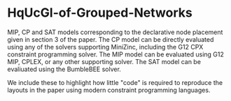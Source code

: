 # HqUcGl-of-Grouped-Networks
MIP, CP and SAT models corresponding to the declarative node placement given in section 3 of the paper.
The CP model can be directly evaluated using any of the solvers supporting MiniZinc, including the G12 CPX constraint programming solver.
The MIP model can be evaluated using G12 MIP, CPLEX, or any other supporting solver.
The SAT model can be evaliuated using the BumbleBEE solver.

We include these to highlight how little "code" is required to reproduce the layouts in the paper using modern constraint programming languages.
